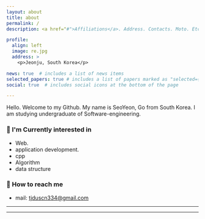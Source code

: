 ```yaml
---
layout: about
title: about
permalink: /
description: <a href="#">Affiliations</a>. Address. Contacts. Moto. Etc.

profile:
  align: left
  image: re.jpg
  address: >
    <p>Jeonju, South Korea</p>

news: true  # includes a list of news items
selected_papers: true # includes a list of papers marked as "selected={true}"
social: true  # includes social icons at the bottom of the page

---
```

 Hello. Welcome to my Github. My name is SeoYeon, Go from South Korea. I am studying undergraduate of Software-engineering.
<!-- Currently, I'm interested in web or application development, especially front-end development such as React or React Native.  -->

### 📌 I'm Currently interested in
- Web.
- application development.
- cpp
- Algorithm
- data structure


### 💌 How to reach me
- mail: tjduscn334@gmail.com

---

---

